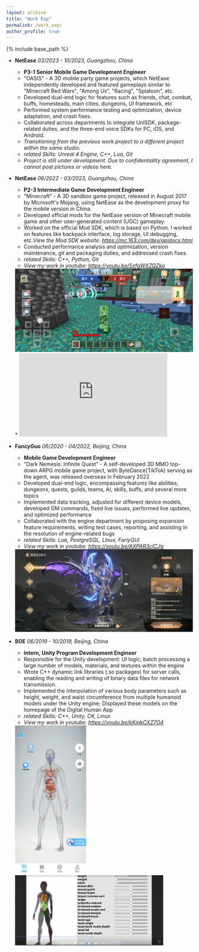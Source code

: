 ```yaml
---
layout: archive
title: "Work Exp"
permalink: /work_exp/
author_profile: true
---
```


{% include base_path %}

* <b>NetEase</b> <em>03/2023 - 10/2023, Guangzhou, China</em>
  * <b>P3-1 Senior Mobile Game Development Engineer</b>
  * "OASIS" - A 3D mobile party game projects, which NetEase independently developed and featured gameplays similar to "Minecraft Bed Wars", "Among Us", "Racing", "Splatoon", etc.
  * Developed dual-end logic for features such as friends, chat, combat, buffs, homesteads, main cities, dungeons, UI framework, etc
  * Performed system performance testing and optimization, device adaptation, and crash fixes.
  * Collaborated across departments to integrate UniSDK, package-related duties, and the three-end voice SDKs for PC, iOS, and Android.
  * <em>Transitioning from the previous work project to a different project within the same studio.</em>
  * <em>related Skills: Unreal 4 Engine, C++, Lua, Git</em>
  * <em>Project is still under development. Due to confidentiality agreement, I cannot post pictures or videos here.</em>

* <b>NetEase</b> <em>06/2022 - 03/2023, Guangzhou, China</em>
  * <b>P2-3 Intermediate Game Development Engineer</b>
  * "Minecraft" - A 3D sandbox game project, released in August 2017 by Microsoft's Mojang, using NetEase as the development proxy for the mobile version in China.
  * Developed official mods for the NetEase version of Minecraft mobile game and other user-generated content (UGC) gameplay.
  * Worked on the official Mod SDK, which is based on Python. I worked on features like backpack interface, log storage, UI debugging, etc.<em>View the Mod SDK website: <a href=" https://mc.163.com/dev/apidocs.html " target="_blank"><u>https://mc.163.com/dev/apidocs.html</u></a></em>
  * Conducted performance analysis and optimization, version maintenance, git and packaging duties, and addressed crash fixes.
  * <em>related Skills: C++, Python, Git</em>
  * <em>View my work in youtube: <a href=" https://youtu.be/5zfgWXZQZko " target="_blank"><u>https://youtu.be/5zfgWXZQZko</u></a></em>
  <img src="/images/WORK_EXP_1.png" style="width: 640px; height: auto;">
  * <iframe width="400" height="225" src="https://www.youtube.com/embed/5zfgWXZQZko?si=DKrHpDUEOE4Qyk6B" title="YouTube video player" frameborder="0" allow="accelerometer; autoplay; clipboard-write; encrypted-media; gyroscope; picture-in-picture; web-share" referrerpolicy="strict-origin-when-cross-origin" allowfullscreen></iframe>

* <b>FancyGuo</b> <em>06/2020 - 04/2022, Beijing, China</em>
  * <b>Mobile Game Development Engineer</b>
  * "Dark Nemesis: Infinite Quest" - A self-developed 3D MMO top-down ARPG mobile game project, with ByteDance(TikTok) serving as the agent, was released overseas in February 2022
  * Developed dual-end logic, encompassing features like abilities, dungeons, quests, guilds, teams, AI, skills, buffs, and several more topics
  * Implemented data tracking, adjusted for different device models, developed GM commands, fixed live issues, performed live updates, and optimized performance
  * Collaborated with the engine department by proposing expansion feature requirements, writing test cases, reporting, and assisting in the resolution of engine-related bugs
  * <em>related Skills: Lua, PostgreSQL, Linux, FariyGUI</em>
  * <em>View my work in youtube: <a href=" https://youtu.be/AXPAR3cICJg " target="_blank"><u>https://youtu.be/AXPAR3cICJg</u></a></em>
  <img src="/images/WORK_EXP_2.png" style="width: 640px; height: auto;">

* <b>BOE</b> <em>06/2019 - 10/2019, Beijing, China</em>
  * <b>Intern, Unity Program Development Engineer</b>
  * Responsible for the Unity development: UI logic; batch processing a large number of models, materials, and textures within the engine
  * Wrote C++ dynamic link libraries (.so packages) for server calls, enabling the reading and writing of binary data files for network transmission.
  * Implemented the interpolation of various body parameters such as height, weight, and waist circumference from multiple humanoid models under the Unity engine; Displayed these models on the homepage of the Digital Human App
  * <em>related Skills: C++, Unity, C#, Linux</em>
  * <em>View my work in youtube: <a href=" https://youtu.be/kKinkCXZ7O4 " target="_blank"><u>https://youtu.be/kKinkCXZ7O4</u></a></em>
  <img src="/images/WORK_EXP_3_1.png" style="width: auto; height: 400px;">
  <img src="/images/WORK_EXP_3_2.png" style="width: 400px; height: auto;">
